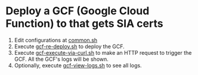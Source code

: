 # Deploy a GCF (Google Cloud Function) to that gets SIA certs

1. Edit configurations at [common.sh](common.sh)
2. Execute [gcf-re-deploy.sh](gcf-re-deploy.sh) to deploy the GCF.
3. Execute [gcf-execute-via-curl.sh](gcf-execute-via-curl.sh) to make an HTTP request to trigger the GCF. All the GCF's logs will be shown.
4. Optionally, execute [gcf-view-logs.sh](gcf-view-logs.sh) to see all logs. 
